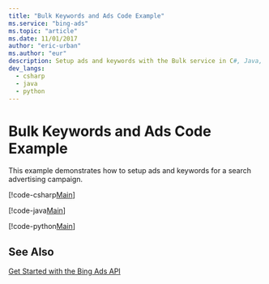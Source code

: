 ```yaml
---
title: "Bulk Keywords and Ads Code Example"
ms.service: "bing-ads"
ms.topic: "article"
ms.date: 11/01/2017
author: "eric-urban"
ms.author: "eur"
description: Setup ads and keywords with the Bulk service in C#, Java, or Python.
dev_langs:
  - csharp
  - java
  - python
---
```

# Bulk Keywords and Ads Code Example
This example demonstrates how to setup ads and keywords for a search advertising campaign.

[!code-csharp[Main](../../BingAds-dotNet-SDK/examples/BingAdsExamples/BingAdsExamplesLibrary/v11/BulkKeywordsAds.cs)]

[!code-java[Main](../../BingAds-Java-SDK/examples/BingAdsDesktopApp/src/main/java/com/microsoft/bingads/examples/v11/BulkKeywordsAds.java)]

[!code-python[Main](../../BingAds-Python-SDK/examples/BingAdsPythonConsoleExamples/BingAdsPythonConsoleExamples/v11/bulk_keywords_ads.py)]

## See Also
[Get Started with the Bing Ads API](../guides/get-started.md)  
